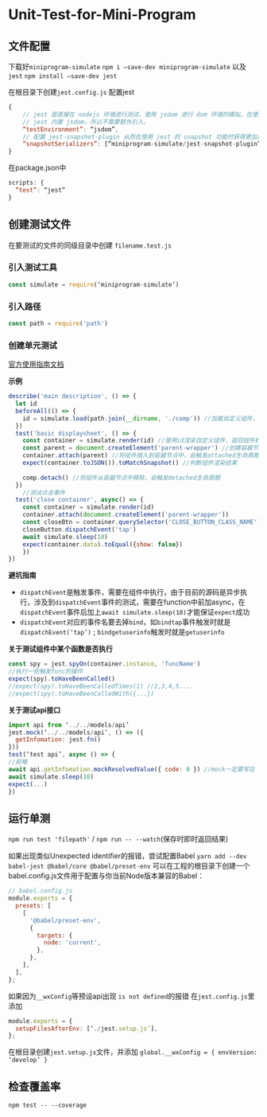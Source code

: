 # Unit-Test-for-Mini-Program

## 文件配置
下载好`miniprogram-simulate`
`npm i —save-dev miniprogram-simulate`
以及`jest`
`npm install —save-dev jest`

在根目录下创建`jest.config.js`
配置jest
```js
{
    // jest 是直接在 nodejs 环境进行测试，使用 jsdom 进行 dom 环境的模拟。在使用时需要将 jest 的 `testEnvironment` 配置为 `jsdom`。
    // jest 内置 jsdom，所以不需要额外引入。
    “testEnvironment”: “jsdom”,
    // 配置 jest-snapshot-plugin 从而在使用 jest 的 snapshot 功能时获得更加适合肉眼阅读的结构
    “snapshotSerializers”: [“miniprogram-simulate/jest-snapshot-plugin”]
}
```

在package.json中
```js
scripts: {
  “test”: “jest”
}
```

## 创建测试文件
在要测试的文件的同级目录中创建
`filename.test.js`

### 引入测试工具
```js
const simulate = require(‘miniprogram-simulate’)
```

### 引入路径
```js
const path = require('path')
```

### 创建单元测试
[官方使用指南文档](https://github.com/wechat-miniprogram/miniprogram-simulate/blob/master/docs/tutorial.md#%E4%BD%BF%E7%94%A8%E6%8C%87%E5%8D%97)

**示例**
```js
describe('main description', () => {
  let id
  beforeAll(() => {
    id = simulate.load(path.join(__dirname, './comp')) //加载自定义组件，返回组件的id
  })
  test('basic displaysheet', () => {
    const container = simulate.render(id) //使用id渲染自定义组件，返回组件封装实例
    const parent = document.createElement('parent-wrapper') //创建容器节点
    container.attach(parent) //将组件插入到容器节点中，会触发attached生命周期
    expect(container.toJSON()).toMatchSnapshot() //判断组件渲染结果
    
    comp.detach() //将组件从容器节点中移除，会触发detached生命周期
  })
	//测试点击事件
  test('close container', async() => {
    const container = simulate.render(id)
    container.attach(document.createElement('parent-wrapper'))
    const closeBtn = container.querySelector('CLOSE_BUTTON_CLASS_NAME')
    closeButton.dispatchEvent('tap')
    await simulate.sleep(10)
    expect(container.data).toEqual({show: false})
    })
})
```

**避坑指南**
* `dispatchEvent`是触发事件，需要在组件中执行，由于目前的源码是异步执行，涉及到`dispatchEvent`事件的测试，需要在function中前加async，在`dispatchEvent`事件后加上`await simulate.sleep(10)`才能保证`expect`成功
* `dispatchEvent`对应的事件名要去掉`bind`，如`bindtap`事件触发时就是`dispatchEvent(‘tap’)` ; `bindgetuserinfo`触发时就是`getuserinfo`

**关于测试组件中某个函数是否执行**
```js
const spy = jest.spyOn(container.instance, 'funcName')
//执行一些触发func的操作
expect(spy).toHaveBeenCalled()
//expect(spy).toHaveBeenCalledTimes(1) //2,3,4,5....
//expect(spy).toHaveBeenCalledWith({...})
```

**关于测试api接口**
```js
import api from ‘../../models/api’
jest.mock(‘../../models/api’, () => ({
  getInfomation: jest.fn()
}))
test(‘test api’, async () => {
//前略
await api.getInfomation.mockResolvedValue({ code: 0 }) //mock一定要写在 simulate.sleep(10)之前
await simulate.sleep(10)
expect(...)
})
```


## 运行单测
`npm run test 'filepath'` / `npm run -- --watch`(保存时即时返回结果)

如果出现类似Unexpected identifier的报错，尝试配置Babel
`yarn add --dev babel-jest @babel/core @babel/preset-env`
可以在工程的根目录下创建一个babel.config.js文件用于配置与你当前Node版本兼容的Babel：
```js
// babel.config.js
module.exports = {
  presets: [
    [
      '@babel/preset-env',
      {
        targets: {
          node: 'current',
        },
      },
    ],
  ],
};
```

如果因为`__wxConfig`等预设api出现 `is not defined`的报错
在`jest.config.js`里添加
```js
module.exports = {
  setupFilesAfterEnv: [‘./jest.setup.js’],
};
```
在根目录创建`jest.setup.js`文件，并添加
`global.__wxConfig = { envVersion: ‘develop’ }`

## 检查覆盖率
```node
npm test -- --coverage
```
